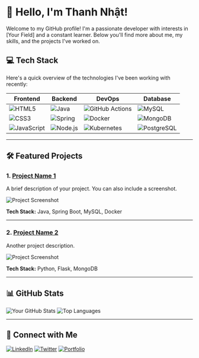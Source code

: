 # 👋 Hello, I'm Thanh Nhật!

Welcome to my GitHub profile! I'm a passionate developer with interests in [Your Field] and a constant learner. Below you'll find more about me, my skills, and the projects I've worked on.

## 💻 Tech Stack
Here's a quick overview of the technologies I've been working with recently:

| Frontend        | Backend          | DevOps         | Database      |
| --------------- | ---------------- | -------------- | ------------- |
| ![HTML5](https://img.shields.io/badge/HTML5-E34F26?style=for-the-badge&logo=html5&logoColor=white) | ![Java](https://img.shields.io/badge/Java-007396?style=for-the-badge&logo=java&logoColor=white) | ![GitHub Actions](https://img.shields.io/badge/GitHub_Actions-2088FF?style=for-the-badge&logo=github-actions&logoColor=white) | ![MySQL](https://img.shields.io/badge/MySQL-005C84?style=for-the-badge&logo=mysql&logoColor=white) |
| ![CSS3](https://img.shields.io/badge/CSS3-1572B6?style=for-the-badge&logo=css3&logoColor=white) | ![Spring](https://img.shields.io/badge/Spring-6DB33F?style=for-the-badge&logo=spring&logoColor=white) | ![Docker](https://img.shields.io/badge/Docker-2496ED?style=for-the-badge&logo=docker&logoColor=white) | ![MongoDB](https://img.shields.io/badge/MongoDB-47A248?style=for-the-badge&logo=mongodb&logoColor=white) |
| ![JavaScript](https://img.shields.io/badge/JavaScript-F7DF1E?style=for-the-badge&logo=javascript&logoColor=black) | ![Node.js](https://img.shields.io/badge/Node.js-339933?style=for-the-badge&logo=nodedotjs&logoColor=white) | ![Kubernetes](https://img.shields.io/badge/Kubernetes-326CE5?style=for-the-badge&logo=kubernetes&logoColor=white) | ![PostgreSQL](https://img.shields.io/badge/PostgreSQL-316192?style=for-the-badge&logo=postgresql&logoColor=white) |

---

## 🛠 Featured Projects

### 1. [Project Name 1](https://github.com/thaithanhnhat/selenium_webDriver)
A brief description of your project. You can also include a screenshot.

![Project Screenshot](https://via.placeholder.com/800x400.png?text=Project+Screenshot)

**Tech Stack:** Java, Spring Boot, MySQL, Docker

---

### 2. [Project Name 2]([https://github.com/your-username/project-2](https://github.com/thaithanhnhat/Telethon_to_Tdata))
Another project description.

![Project Screenshot](https://via.placeholder.com/800x400.png?text=Project+Screenshot)

**Tech Stack:** Python, Flask, MongoDB

---

## 📊 GitHub Stats
![Your GitHub Stats](https://github-readme-stats.vercel.app/api?username=your-username&show_icons=true&theme=radical)
![Top Languages](https://github-readme-stats.vercel.app/api/top-langs/?username=your-username&layout=compact&theme=radical)

---

## 🔗 Connect with Me
[![LinkedIn](https://img.shields.io/badge/LinkedIn-0077B5?style=for-the-badge&logo=linkedin&logoColor=white)](https://linkedin.com/in/your-profile)
[![Twitter](https://img.shields.io/badge/Twitter-1DA1F2?style=for-the-badge&logo=twitter&logoColor=white)](https://twitter.com/your-username)
[![Portfolio](https://img.shields.io/badge/Portfolio-FF5722?style=for-the-badge)](https://your-website.com)
